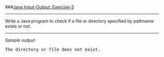 ###[Java Input-Output: Exercise-3](https://www.w3resource.com/java-exercises/io/java-io-exercise-3.php)
***
<p>Write a Java program to check if a file or directory specified by pathname exists or not.</p>

***
_Sample output:_
<pre class="output">
The directory or file does not exist.
</pre>